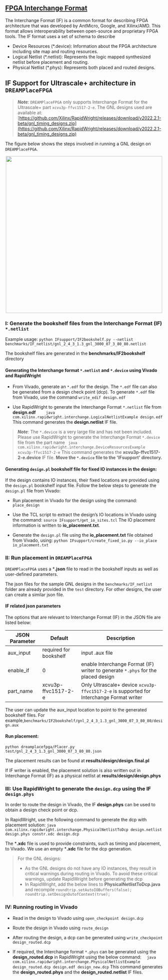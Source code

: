 ## [FPGA Interchange Format](https://fpga-interchange-schema.readthedocs.io)
The Interchange Format (IF) is a common format for describing FPGA architecture that was developed by AntMicro, Google, and Xilinx/AMD. This format allows interoperability between open-source and proprietary FPGA tools.
The IF format uses a set of schema to describe
- Device Resources (*.device): Information about the FPGA architecture including site map and routing resources.
- Logical Netlist (*.netlist): Represents the logic mapped synthesized netlist before placement and routing. 
- Physical Netlist (*.phys): Represents both placed and routed designs. 

## IF Support for Ultrascale+ architecture in ``DREAMPlaceFPGA``
 > ***Note***: ``DREAMPlaceFPGA`` only supports Interchange Format for the Ultrascale+ part ``xcvu3p-ffvc1517-2-e``.
The GNL designs used are available at: [https://github.com/Xilinx/RapidWright/releases/download/v2022.2.1-beta/gnl_timing_designs.zip](https://github.com/Xilinx/RapidWright/releases/download/v2022.2.1-beta/gnl_timing_designs.zip)

The figure below shows the steps involved in running a GNL design on ``DREAMPlaceFPGA``.
<p align="center">
    <img src=/images/IF_support.png height="500">
</p>

### I: Generate the bookshelf files from the Interchange Format (IF) ``*.netlist``
    
Example usage:
``
python IFsupport/IF2bookshelf.py
--netlist benchmarks/IF_netlist/gnl_2_4_3_1.3_gnl_3000_07_3_80_80.netlist
``
  
The bookshelf files are generated in the **benchmarks/IF2bookshelf** directory

#### Generating the Interchange format ``*.netlist`` and ``*.device`` using Vivado and RapidWright

  -   From Vivado, generate an ``*.edf`` for the design. The ``*.edf`` file can also be generated from a design check point (dcp).
   To generate ``*.edf`` file from Vivado, use the command 
   ``
   write_edif design.edf
   ``

  -   Use RapidWright to generate the Interchange Format ``*.netlist`` file from **design.edf**
``    
java com.xilinx.rapidwright.interchange.LogicalNetlistExample design.edf
``
This command generates the **design.netlist** IF file.

 > ***Note***: The ``*.device`` is a very large file and has not been included. Please use RapidWright to generate the Interchange Format ``*.device`` file from the part name
`` 
java com.xilinx.rapidwright.interchange.DeviceResourcesExample xcvu3p-ffvc1517-2-e
``
This command generates the **xcvu3p-ffvc1517-2-e.device** IF file. 
**Move the ``*.device`` file to the 'IFsupport' directory.**

####  Generating ``design.pl`` bookshelf file for fixed IO instances in the design:

 If the design contains IO instances, their fixed locations are provided using the ``design.pl`` bookshelf input file.
Follow the below steps to generate the ``design.pl`` file from Vivado:

-  Run placement in Vivado for the design using the command: 
``place_design``

-  Use the TCL script to extract the design’s IO locations in Vivado using the command: 
``source IFsupport/get_io_sites.tcl``
The IO placement information is written to **io_placement.txt**.

- Generate the ``design.pl`` file using the **io_placement.txt** file obtained from Vivado, using:
`` python IFsupport/create_fixed_io.py --io_place io_placement.txt
``
  
### II: Run placement in ``DREAMPlaceFPGA``    

``DREAMPlaceFPGA`` uses a ***.json** file to read in the bookshelf inputs as well as user-defined parameters.

The json files for the sample GNL designs in the ``benchmarks/IF_netlist`` folder are already provided in the ``test`` directory. For other designs, the user can create a similar json file.

 #### IF related json parameters
The options that are relevant to Interchange Format (IF) in the JSON file are listed below:

| JSON Parameter                   | Default                 | Description                                                                                                                                                       |
| -------------------------------- | ----------------------- | ----------------------------------------------------------------------------------------------------------------------------------------------------------------- |
| aux_input                        | required for bookshelf  | input .aux file                                                                                                                                                   |
| enable_if                              | 0                       | enable Interchange Format (IF) writer to generate ``*.phys`` for the placed design                                                                                                                             |
| part_name                      | xcvu3p-ffvc1517-2-e                       | Only Ultrascale+ device ``xcvu3p-ffvc1517-2-e`` is supported for Interchange Format writer                                                                                                                                             |

The user can update the aux_input location to point to the generated bookshelf files. For example,``benchmarks/IF2bookshelf/gnl_2_4_3_1.3_gnl_3000_07_3_80_80/design.aux`` 

#### Run placement:
``
python dreamplacefpga/Placer.py test/gnl_2_4_3_1.3_gnl_3000_07_3_80_80.json
``
 
The placement results can be found at **results/design/design.final.pl**

If IF writer is enabled, the placement solution is also written out in Interchange Format (IF) as a physical netlist at **results/design/design.phys**

### III: Use RapidWright to generate the ``design.dcp`` using the IF ``design.phys``
    
In order to route the design in Vivado, the IF **design.phys** can be used to obtain a design check point or dcp.

In RapidWright, use the following command to generate the dcp with placement solution:
``
java com.xilinx.rapidwright.interchange.PhysicalNetlistToDcp design.netlist design.phys constr.xdc design.dcp
``
  
The ***.xdc** file is used to provide constraints, such as timing and placement, to Vivado. We use an empty ***.xdc** file for the dcp generation.

> For the GNL designs:
> -   As the GNL designs do not have any IO instances, they result in critical warnings during routing in Vivado. To avoid these critical warnings, update RapidWright before generating the dcp
> -   In RapidWright, add the below lines to **PhysicalNetlistToDcp.java** and recompile
``
roundtrip.setAutoIOBuffers(false);
roundtrip.setDesignOutofContext(true);
``

### IV:  Running routing in Vivado  

-   Read in the design to Vivado using ``open_checkpoint design.dcp``
    
-   Route the design in Vivado using ``route_design``
    
-   After routing the design, a dcp can be generated using ``write_checkpoint design_routed.dcp``
    
-   If required, the Interchange format ``*.phys`` can be generated using the **design_routed.dcp** in RapidWright using the below command:
  ``  
java com.xilinx.rapidwright.interchange.PhysicalNetlistExample design_routed.dcp design.edf design_new.dcp
``
This command generates the **design_routed.phys** and the **design_routed.netlist** IF files.
